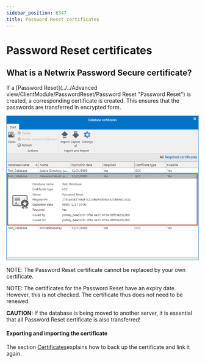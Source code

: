 ```yaml
---
sidebar_position: 6347
title: Password Reset certificates
---
```


# Password Reset certificates

## What is a Netwrix Password Secure certificate?

If a [Password Reset](../../Advanced view/ClientModule/PasswordReset/Password Reset "Password Reset") is created, a corresponding certificate is created. This ensures that the passwords are transferred in encrypted form.

![](../../../../../../../static/images/PasswordSecure_9.2/Content/Resources/Images/password-reset.png)

NOTE: The Password Reset certificate cannot be replaced by your own certificate.

NOTE: The certificates for the Password Reset have an expiry date. However, this is not checked. The certificate thus does not need to be renewed.

**CAUTION:** If the database is being moved to another server, it is essential that all Password Reset certificate is also transferred!

#### Exporting and importing the certificate

The section [Certificates](Certificates "Certificates")explains how to back up the certificate and link it again.